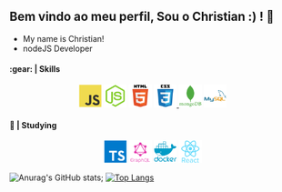 ## Bem vindo ao meu perfil, Sou o Christian :) ! 👋

<ul>
    <li>My name is Christian!</li>
    <li>nodeJS Developer </li>
</ul>

<p align="center"> 
    <h4 align="left">:gear: <b>|</b> Skills </h4> 
</p>

<p align="center">
<img src="https://raw.githubusercontent.com/devicons/devicon/master/icons/javascript/javascript-original.svg" alt="javascript" width="40" height="40"/> </a> 
<img src="https://github.com/devicons/devicon/blob/master/icons/nodejs/nodejs-original.svg" alt="nodejs" width="40" height="40"/> </a>
<img src="https://raw.githubusercontent.com/devicons/devicon/master/icons/html5/html5-original-wordmark.svg" alt="html5" width="40" height="40"/>  </a><a href="https://www.w3schools.com/css/" target="_blank">
<img src="https://raw.githubusercontent.com/devicons/devicon/master/icons/css3/css3-original-wordmark.svg" alt="css3" width="40" height="40"/> </a>
<img src="https://github.com/devicons/devicon/blob/master/icons/mongodb/mongodb-plain-wordmark.svg" alt="mongodb" width="40" height="40"/> </a>
<img src="https://github.com/devicons/devicon/blob/master/icons/mysql/mysql-original-wordmark.svg" alt="mysql" width="40" height="40"/> </a>
</p>

<p align="center"> 
    <h4 align="left">📖  <b>|</b>  Studying </h4> 
</p>
<p align="center">
 <img src="https://github.com/devicons/devicon/blob/master/icons/typescript/typescript-plain.svg" alt="npm" width="40" height="40"/> </a>  
 <img src="https://github.com/devicons/devicon/blob/master/icons/graphql/graphql-plain-wordmark.svg" alt="graphql" width="40" height="40"/> </a> 
 <img src="https://github.com/devicons/devicon/blob/master/icons/docker/docker-plain-wordmark.svg" width="40" height="40"/> </a>
 <img src="https://github.com/devicons/devicon/blob/master/icons/react/react-original-wordmark.svg" width="40" height="40"/> </a>
</p>


![Anurag's GitHub stats](https://github-readme-stats.vercel.app/api?username=Christiangsn&theme=radical&show_icons=true);
[![Top Langs](https://github-readme-stats.vercel.app/api/top-langs/?username=Christiangsn&layout=compact)](https://github.com/anuraghazra/github-readme-stats)



